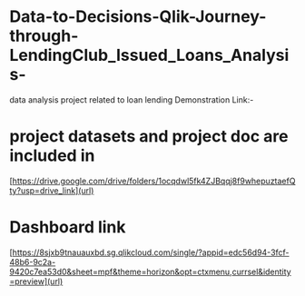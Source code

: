 # Data-to-Decisions-Qlik-Journey-through-LendingClub_Issued_Loans_Analysis-
data analysis project related to loan lending
Demonstration Link:-[](https://drive.google.com/file/d/1zxcwvMp_Rs3w4aHu9xgsiRnv5CTQLdVs/view?usp=drive_link)


# project datasets and project doc are included in 
[https://drive.google.com/drive/folders/1ocqdwl5fk4ZJBqqj8f9whepuztaefQty?usp=drive_link](url)

# Dashboard link
[https://8sjxb9tnauauxbd.sg.qlikcloud.com/single/?appid=edc56d94-3fcf-48b6-9c2a-9420c7ea53d0&sheet=mpf&theme=horizon&opt=ctxmenu,currsel&identity=preview](url)

